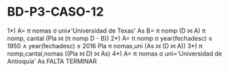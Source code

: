 # BD-P3-CASO-12
1*) A= π nomas σ uni≠'Universidad de Texas' As
    B= π nomp (D ⨝ A)
    π nomp, cantal (Pla ⨝ (π nomp D - B))
2*) A= π nomp σ year(fechadesc) ≥ 1950 ∧ year(fechadesc) ≤ 2016 Pla
    π nomas,uni (As ⨝ (D ⨝ A))
3*) π nomp,cantal,nomas ((Pla ⨝ D) ⨝ As)
4*) A= π nomas σ uni='Universidad de Antioquía' As FALTA TERMINAR
    
    
    

